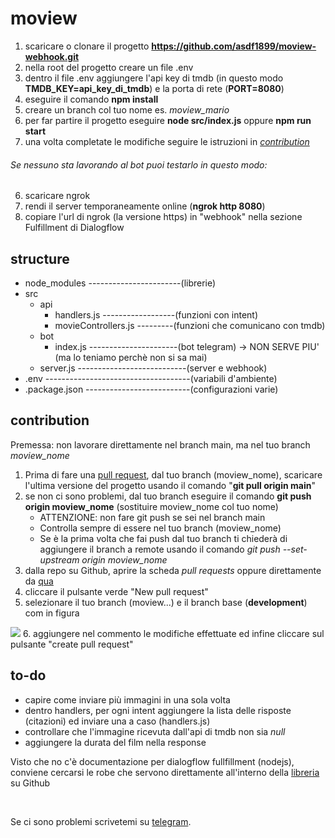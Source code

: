 # moview

1. scaricare o clonare il progetto **https://github.com/asdf1899/moview-webhook.git**
2. nella root del progetto creare un file .env
3. dentro il file .env aggiungere l'api key di tmdb (in questo modo **TMDB_KEY=api_key_di_tmdb**) e la porta di rete (**PORT=8080**)
4. eseguire il comando **npm install**
5. creare un branch col tuo nome es. *moview_mario*
6. per far partire il progetto eseguire **node src/index.js** oppure **npm run start**
7. una volta completate le modifiche seguire le istruzioni in [*contribution*](https://github.com/asdf1899/moview-webhook/tree/main#contribution)
###### Se nessuno sta lavorando al bot puoi testarlo in questo modo:
6. scaricare ngrok
6. rendi il server temporaneamente online (**ngrok http 8080**)
7. copiare l'url di ngrok (la versione https) in "webhook" nella sezione Fulfillment di Dialogflow

## structure

- node_modules -----------------------(librerie) 
- src
  - api
    - handlers.js ------------------(funzioni con intent)
    - movieControllers.js ---------(funzioni che comunicano con tmdb)
  - bot
    - index.js ----------------------(bot telegram) -> NON SERVE PIU' (ma lo teniamo perchè non si sa mai)
  - server.js ---------------------------(server e webhook)
- .env ------------------------------------(variabili d'ambiente)
- .package.json --------------------------(configurazioni varie)

## contribution
Premessa: non lavorare direttamente nel branch main, ma nel tuo branch *moview_nome*

1. Prima di fare una [pull request](https://docs.github.com/en/free-pro-team@latest/github/collaborating-with-issues-and-pull-requests/creating-a-pull-request), dal tuo branch (moview_nome), scaricare l'ultima versione del progetto usando il comando "**git pull origin main**"
2. se non ci sono problemi, dal tuo branch eseguire il comando **git push origin moview_nome** (sostituire moview_nome col tuo nome)
    - ATTENZIONE: non fare git push se sei nel branch main
    - Controlla sempre di essere nel tuo branch (moview_nome)
    - Se è la prima volta che fai push dal tuo branch ti chiederà di aggiungere il branch a remote usando il comando *git push --set-upstream origin moview_nome*
3. dalla repo su Github, aprire la scheda *pull requests* oppure direttamente da [qua](https://github.com/asdf1899/moview-webhook/pulls)
4. cliccare il pulsante verde "New pull request"
5. selezionare il tuo branch (moview...) e il branch base (**development**) com in figura
<img src="https://anasaraid.me/hosting/moview/pull.png"/>
6. aggiungere nel commento le modifiche effettuate ed infine cliccare sul pulsante "create pull request"

<br>

## to-do

- capire come inviare più immagini in una sola volta
- dentro handlers, per ogni intent aggiungere la lista delle risposte (citazioni) ed inviare una a caso (handlers.js)
- controllare che l'immagine ricevuta dall'api di tmdb non sia *null*
- aggiungere la durata del film nella response

Visto che no c'è documentazione per dialogflow fullfillment (nodejs), conviene cercarsi le robe che servono direttamente all'interno della [libreria](https://github.com/dialogflow/dialogflow-fulfillment-nodejs/tree/master/src) su Github



<br>

Se ci sono problemi scrivetemi su [telegram](https://t.me/asdf1899).